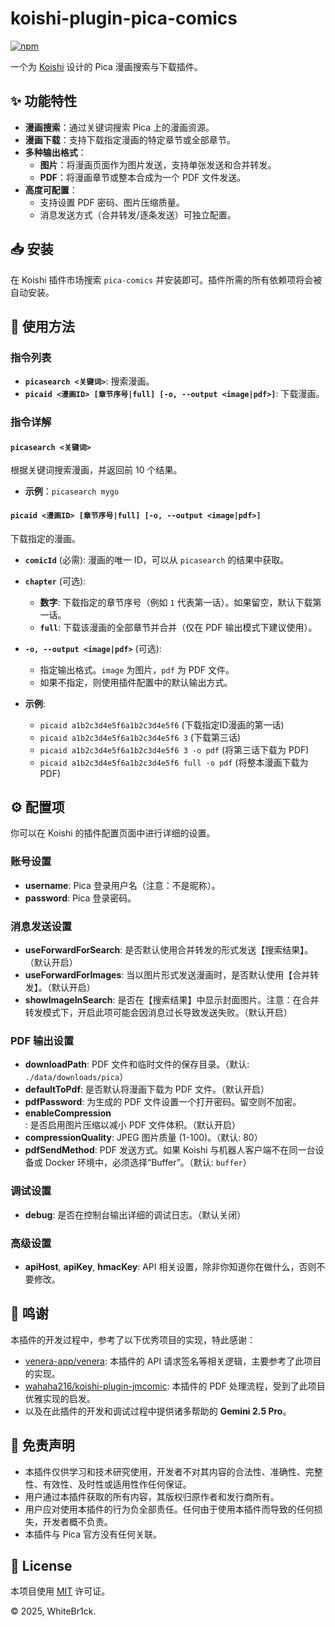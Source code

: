 # koishi-plugin-pica-comics

[![npm](https://img.shields.io/npm/v/koishi-plugin-pica-comics?style=flat-square)](https://www.npmjs.com/package/koishi-plugin-pica-comics)

一个为 [Koishi](https://koishi.chat/) 设计的 Pica 漫画搜索与下载插件。

## ✨ 功能特性

- **漫画搜索**：通过关键词搜索 Pica 上的漫画资源。
- **漫画下载**：支持下载指定漫画的特定章节或全部章节。
- **多种输出格式**：
  - **图片**：将漫画页面作为图片发送，支持单张发送和合并转发。
  - **PDF**：将漫画章节或整本合成为一个 PDF 文件发送。
- **高度可配置**：
  - 支持设置 PDF 密码、图片压缩质量。
  - 消息发送方式（合并转发/逐条发送）可独立配置。

## 📥 安装

在 Koishi 插件市场搜索 `pica-comics` 并安装即可。插件所需的所有依赖项将会被自动安装。

## 🚀 使用方法

### 指令列表

- **`picasearch <关键词>`**: 搜索漫画。
- **`picaid <漫画ID> [章节序号|full] [-o, --output <image|pdf>]`**: 下载漫画。

### 指令详解

#### **`picasearch <关键词>`**

根据关键词搜索漫画，并返回前 10 个结果。

- **示例**：`picasearch mygo`

#### **`picaid <漫画ID> [章节序号|full] [-o, --output <image|pdf>]`**

下载指定的漫画。

- **`comicId`** (必需): 漫画的唯一 ID，可以从 `picasearch` 的结果中获取。
- **`chapter`** (可选):
  - **数字**: 下载指定的章节序号（例如 `1` 代表第一话）。如果留空，默认下载第一话。
  - **`full`**: 下载该漫画的全部章节并合并（仅在 PDF 输出模式下建议使用）。
- **`-o, --output <image|pdf>`** (可选):
  - 指定输出格式。`image` 为图片，`pdf` 为 PDF 文件。
  - 如果不指定，则使用插件配置中的默认输出方式。

- **示例**:
  - `picaid a1b2c3d4e5f6a1b2c3d4e5f6` (下载指定ID漫画的第一话)
  - `picaid a1b2c3d4e5f6a1b2c3d4e5f6 3` (下载第三话)
  - `picaid a1b2c3d4e5f6a1b2c3d4e5f6 3 -o pdf` (将第三话下载为 PDF)
  - `picaid a1b2c3d4e5f6a1b2c3d4e5f6 full -o pdf` (将整本漫画下载为 PDF)

## ⚙️ 配置项

你可以在 Koishi 的插件配置页面中进行详细的设置。

### 账号设置

- **username**: Pica 登录用户名（注意：不是昵称）。
- **password**: Pica 登录密码。

### 消息发送设置

- **useForwardForSearch**: 是否默认使用合并转发的形式发送【搜索结果】。（默认开启）
- **useForwardForImages**: 当以图片形式发送漫画时，是否默认使用【合并转发】。（默认开启）
- **showImageInSearch**: 是否在【搜索结果】中显示封面图片。注意：在合并转发模式下，开启此项可能会因消息过长导致发送失败。（默认开启）

### PDF 输出设置

- **downloadPath**: PDF 文件和临时文件的保存目录。（默认: `./data/downloads/pica`）
- **defaultToPdf**: 是否默认将漫画下载为 PDF 文件。（默认开启）
- **pdfPassword**: 为生成的 PDF 文件设置一个打开密码。留空则不加密。
- **enableCompression**: 是否启用图片压缩以减小 PDF 文件体积。（默认开启）
- **compressionQuality**: JPEG 图片质量 (1-100)。（默认: 80）
- **pdfSendMethod**: PDF 发送方式。如果 Koishi 与机器人客户端不在同一台设备或 Docker 环境中，必须选择“Buffer”。（默认: `buffer`）

### 调试设置

- **debug**: 是否在控制台输出详细的调试日志。（默认关闭）

### 高级设置

- **apiHost**, **apiKey**, **hmacKey**: API 相关设置，除非你知道你在做什么，否则不要修改。

## 🙏 鸣谢

本插件的开发过程中，参考了以下优秀项目的实现，特此感谢：

-   [venera-app/venera](https://github.com/venera-app/venera): 本插件的 API 请求签名等相关逻辑，主要参考了此项目的实现。
-   [wahaha216/koishi-plugin-jmcomic](https://github.com/wahaha216/koishi-plugin-jmcomic): 本插件的 PDF 处理流程，受到了此项目优雅实现的启发。
-   以及在此插件的开发和调试过程中提供诸多帮助的 **Gemini 2.5 Pro**。

## 📜 免责声明

-   本插件仅供学习和技术研究使用，开发者不对其内容的合法性、准确性、完整性、有效性、及时性或适用性作任何保证。
-   用户通过本插件获取的所有内容，其版权归原作者和发行商所有。
-   用户应对使用本插件的行为负全部责任。任何由于使用本插件而导致的任何损失，开发者概不负责。
-   本插件与 Pica 官方没有任何关联。

## 📝 License

本项目使用 [MIT](LICENSE) 许可证。

© 2025, WhiteBr1ck.